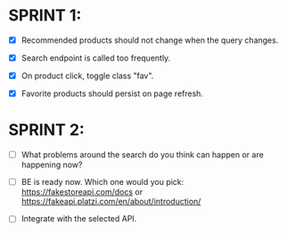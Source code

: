 # SPRINT 1:
- [x] Recommended products should not change when the query changes.

- [x] Search endpoint is called too frequently.

- [x] On product click, toggle class "fav".

- [x] Favorite products should persist on page refresh.

# SPRINT 2:

- [ ] What problems around the search do you think can happen or are happening now?

- [ ] BE is ready now. Which one would you pick: https://fakestoreapi.com/docs or https://fakeapi.platzi.com/en/about/introduction/

- [ ] Integrate with the selected API.
